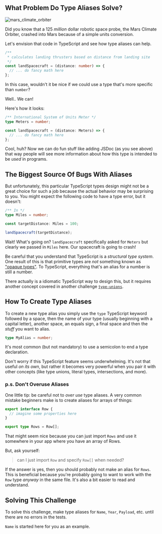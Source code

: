 ## What Problem Do Type Aliases Solve?

![mars_climate_orbiter](https://www.simscale.com/wp-content/uploads/2017/12/Mars_Climate_Orbiter_768.jpg)

Did you know that a 125 _million_ dollar robotic space probe, the Mars Climate Orbiter, crashed into Mars because of a simple units conversion.

Let's envision that code in TypeScript and see how type aliases can help.

```ts
/**
 * calculates landing thrusters based on distance from landing site
 */
const landSpacecraft = (distance: number) => {
  // ... do fancy math here
};
```

In this case, wouldn't it be nice if we could use a type that's more specific than `number`?

Well.. We can!

Here's how it looks:

```ts
/** International System of Units Meter */
type Meters = number;

const landSpacecraft = (distance: Meters) => {
  // ... do fancy math here
};
```

Cool, huh? Now we can do fun stuff like adding JSDoc (as you see above) that way people will see more information about how this type is intended to be _used_ in programs.

## The Biggest Source Of Bugs With Aliases

But unfortunately, this particular TypeScript types design might not be a great choice for such a job because the actual behavior may be surprising to you. You might expect the following code to have a type error, but it doesn't:

```ts
/** In */
type Miles = number;

const targetDistance: Miles = 100;

landSpacecraft(targetDistance);
```

Wait! What's going on? `landSpacecraft` specifically asked for `Meters` but clearly we passed in `Miles` here. Our spacecraft is going to crash!

Be careful that you understand that TypeScript is a _structural type system_. One result of this is that primitive types are _not_ something known as ["opaque types"](https://en.wikipedia.org/wiki/Opaque_data_type). To TypeScript, everything that's an alias for a number is still a number.

There actually is a idiomatic TypeScript way to design this, but it requires another concept covered in another challenge [`type-unions`](TODO-link).

## How To Create Type Aliases

To create a new type alias you simply use the `type` TypeScript keyword followed by a space, then the name of your type (usually beginning with a capital letter), another space, an equals sign, a final space and then the _stuff_ you want to alias.

```ts
type MyAlias = number;
```

It's most common (but not mandatory) to use a semicolon to end a type declaration.

Don't worry if this TypeScript feature seems underwhelming. It's not that useful _on its own_, but rather it becomes very powerful when you pair it with other concepts (like type unions, literal types, intersections, and more).

### p.s. Don't Overuse Aliases

One little tip: be careful not to _over use_ type aliases. A very common mistake beginners make is to create aliases for arrays of things:

```ts
export interface Row {
  // imagine some properties here
}

export type Rows = Row[];
```

That might seem nice because you can just import `Rows` and use it somewhere in your app where you have an array of Rows.

But, ask yourself:

> can I just import `Row` and specify `Row[]` when needed?

If the answer is yes, then you should probably not make an alias for `Rows`. This is beneficial because you're probably going to want to work with the `Row` type _anyway_ in the same file. It's also a bit easier to read and understand.

## Solving This Challenge

To solve this challenge, make type aliases for `Name`, `Year`, `Payload`, etc. until there are no errors in the tests.

`Name` is started here for you as an example.

